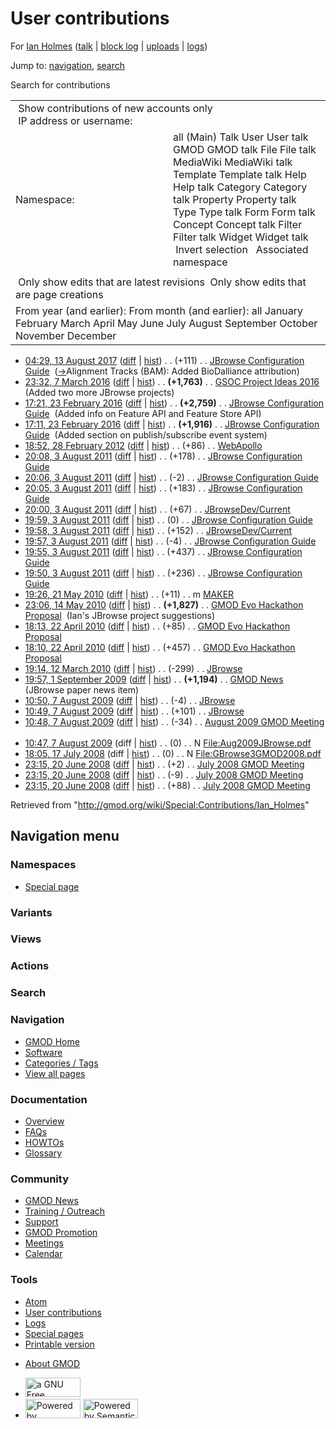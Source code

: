 <div id="mw-page-base" class="noprint">

</div>

<div id="mw-head-base" class="noprint">

</div>

<div id="content" class="mw-body" role="main">

<span id="top"></span>

<div id="mw-js-message" style="display:none;">

</div>



# <span dir="auto">User contributions</span>

<div id="bodyContent">

<div id="contentSub">

For <a
href="/mediawiki/index.php?title=User:Ian_Holmes&amp;action=edit&amp;redlink=1"
class="new" title="User:Ian Holmes (page does not exist)">Ian Holmes</a>
(<a
href="/mediawiki/index.php?title=User_talk:Ian_Holmes&amp;action=edit&amp;redlink=1"
class="new" title="User talk:Ian Holmes (page does not exist)">talk</a>
\| [block
log](/mediawiki/index.php?title=Special:Log/block&page=User%3AIan+Holmes "Special:Log/block")
\|
[uploads](/wiki/Special:ListFiles/Ian_Holmes "Special:ListFiles/Ian Holmes")
\| [logs](/wiki/Special:Log/Ian_Holmes "Special:Log/Ian Holmes"))

</div>

<div id="jump-to-nav" class="mw-jump">

Jump to: [navigation](#mw-navigation), [search](#p-search)

</div>

<div id="mw-content-text">

Search for contributions

<table class="mw-contributions-table">
<colgroup>
<col style="width: 50%" />
<col style="width: 50%" />
</colgroup>
<tbody>
<tr class="odd">
<td colspan="2"> Show contributions of new accounts only<br />
 IP address or username:</td>
</tr>
<tr class="even">
<td class="mw-label">Namespace:</td>
<td>all (Main) Talk User User talk GMOD GMOD talk File File talk
MediaWiki MediaWiki talk Template Template talk Help Help talk Category
Category talk Property Property talk Type Type talk Form Form talk
Concept Concept talk Filter Filter talk Widget Widget talk  
 Invert selection 
 Associated namespace </td>
</tr>
<tr class="odd">
<td colspan="2"></td>
</tr>
<tr class="even">
<td colspan="2"> Only show edits that are latest revisions
 Only show edits that are page creations</td>
</tr>
<tr class="odd">
<td colspan="2">From year (and earlier): From month (and earlier): all
January February March April May June July August September October
November December</td>
</tr>
</tbody>
</table>

- <a
  href="/mediawiki/index.php?title=JBrowse_Configuration_Guide&amp;oldid=27487"
  class="mw-changeslist-date" title="JBrowse Configuration Guide">04:29,
  13 August 2017</a>
  ([diff](/mediawiki/index.php?title=JBrowse_Configuration_Guide&diff=prev&oldid=27487 "JBrowse Configuration Guide")
  \|
  [hist](/mediawiki/index.php?title=JBrowse_Configuration_Guide&action=history "JBrowse Configuration Guide"))
  <span class="mw-changeslist-separator">. .</span>
  <span class="mw-plusminus-pos" dir="ltr"
  title="182,618 bytes after change">(+111)</span>‎
  <span class="mw-changeslist-separator">. .</span>
  <a href="/wiki/JBrowse_Configuration_Guide"
  class="mw-contributions-title"
  title="JBrowse Configuration Guide">JBrowse Configuration Guide</a> ‎
  <span class="comment">([→](/wiki/JBrowse_Configuration_Guide#Alignment_Tracks_.28BAM.29 "JBrowse Configuration Guide")‎<span dir="auto"><span class="autocomment">Alignment
  Tracks (BAM): </span> Added BioDalliance attribution</span>)</span>
- <a
  href="/mediawiki/index.php?title=GSOC_Project_Ideas_2016&amp;oldid=26942"
  class="mw-changeslist-date" title="GSOC Project Ideas 2016">23:32, 7
  March 2016</a>
  ([diff](/mediawiki/index.php?title=GSOC_Project_Ideas_2016&diff=prev&oldid=26942 "GSOC Project Ideas 2016")
  \|
  [hist](/mediawiki/index.php?title=GSOC_Project_Ideas_2016&action=history "GSOC Project Ideas 2016"))
  <span class="mw-changeslist-separator">. .</span> **(+1,763)**‎
  <span class="mw-changeslist-separator">. .</span>
  <a href="/wiki/GSOC_Project_Ideas_2016" class="mw-contributions-title"
  title="GSOC Project Ideas 2016">GSOC Project Ideas 2016</a> ‎
  <span class="comment">(Added two more JBrowse projects)</span>
- <a
  href="/mediawiki/index.php?title=JBrowse_Configuration_Guide&amp;oldid=26904"
  class="mw-changeslist-date" title="JBrowse Configuration Guide">17:21,
  23 February 2016</a>
  ([diff](/mediawiki/index.php?title=JBrowse_Configuration_Guide&diff=prev&oldid=26904 "JBrowse Configuration Guide")
  \|
  [hist](/mediawiki/index.php?title=JBrowse_Configuration_Guide&action=history "JBrowse Configuration Guide"))
  <span class="mw-changeslist-separator">. .</span> **(+2,759)**‎
  <span class="mw-changeslist-separator">. .</span>
  <a href="/wiki/JBrowse_Configuration_Guide"
  class="mw-contributions-title"
  title="JBrowse Configuration Guide">JBrowse Configuration Guide</a> ‎
  <span class="comment">(Added info on Feature API and Feature Store
  API)</span>
- <a
  href="/mediawiki/index.php?title=JBrowse_Configuration_Guide&amp;oldid=26903"
  class="mw-changeslist-date" title="JBrowse Configuration Guide">17:11,
  23 February 2016</a>
  ([diff](/mediawiki/index.php?title=JBrowse_Configuration_Guide&diff=prev&oldid=26903 "JBrowse Configuration Guide")
  \|
  [hist](/mediawiki/index.php?title=JBrowse_Configuration_Guide&action=history "JBrowse Configuration Guide"))
  <span class="mw-changeslist-separator">. .</span> **(+1,916)**‎
  <span class="mw-changeslist-separator">. .</span>
  <a href="/wiki/JBrowse_Configuration_Guide"
  class="mw-contributions-title"
  title="JBrowse Configuration Guide">JBrowse Configuration Guide</a> ‎
  <span class="comment">(Added section on publish/subscribe event
  system)</span>
- <a href="/mediawiki/index.php?title=WebApollo&amp;oldid=19808"
  class="mw-changeslist-date" title="WebApollo">18:52, 28 February
  2012</a>
  ([diff](/mediawiki/index.php?title=WebApollo&diff=prev&oldid=19808 "WebApollo")
  \|
  [hist](/mediawiki/index.php?title=WebApollo&action=history "WebApollo"))
  <span class="mw-changeslist-separator">. .</span>
  <span class="mw-plusminus-pos" dir="ltr"
  title="3,277 bytes after change">(+86)</span>‎
  <span class="mw-changeslist-separator">. .</span>
  <a href="/wiki/WebApollo" class="mw-contributions-title"
  title="WebApollo">WebApollo</a> ‎
- <a
  href="/mediawiki/index.php?title=JBrowse_Configuration_Guide&amp;oldid=18446"
  class="mw-changeslist-date" title="JBrowse Configuration Guide">20:08, 3
  August 2011</a>
  ([diff](/mediawiki/index.php?title=JBrowse_Configuration_Guide&diff=prev&oldid=18446 "JBrowse Configuration Guide")
  \|
  [hist](/mediawiki/index.php?title=JBrowse_Configuration_Guide&action=history "JBrowse Configuration Guide"))
  <span class="mw-changeslist-separator">. .</span>
  <span class="mw-plusminus-pos" dir="ltr"
  title="28,023 bytes after change">(+178)</span>‎
  <span class="mw-changeslist-separator">. .</span>
  <a href="/wiki/JBrowse_Configuration_Guide"
  class="mw-contributions-title"
  title="JBrowse Configuration Guide">JBrowse Configuration Guide</a> ‎
- <a
  href="/mediawiki/index.php?title=JBrowse_Configuration_Guide&amp;oldid=18445"
  class="mw-changeslist-date" title="JBrowse Configuration Guide">20:06, 3
  August 2011</a>
  ([diff](/mediawiki/index.php?title=JBrowse_Configuration_Guide&diff=prev&oldid=18445 "JBrowse Configuration Guide")
  \|
  [hist](/mediawiki/index.php?title=JBrowse_Configuration_Guide&action=history "JBrowse Configuration Guide"))
  <span class="mw-changeslist-separator">. .</span>
  <span class="mw-plusminus-neg" dir="ltr"
  title="27,845 bytes after change">(-2)</span>‎
  <span class="mw-changeslist-separator">. .</span>
  <a href="/wiki/JBrowse_Configuration_Guide"
  class="mw-contributions-title"
  title="JBrowse Configuration Guide">JBrowse Configuration Guide</a> ‎
- <a
  href="/mediawiki/index.php?title=JBrowse_Configuration_Guide&amp;oldid=18444"
  class="mw-changeslist-date" title="JBrowse Configuration Guide">20:05, 3
  August 2011</a>
  ([diff](/mediawiki/index.php?title=JBrowse_Configuration_Guide&diff=prev&oldid=18444 "JBrowse Configuration Guide")
  \|
  [hist](/mediawiki/index.php?title=JBrowse_Configuration_Guide&action=history "JBrowse Configuration Guide"))
  <span class="mw-changeslist-separator">. .</span>
  <span class="mw-plusminus-pos" dir="ltr"
  title="27,847 bytes after change">(+183)</span>‎
  <span class="mw-changeslist-separator">. .</span>
  <a href="/wiki/JBrowse_Configuration_Guide"
  class="mw-contributions-title"
  title="JBrowse Configuration Guide">JBrowse Configuration Guide</a> ‎
- <a href="/mediawiki/index.php?title=JBrowseDev/Current&amp;oldid=18443"
  class="mw-changeslist-date" title="JBrowseDev/Current">20:00, 3 August
  2011</a>
  ([diff](/mediawiki/index.php?title=JBrowseDev/Current&diff=prev&oldid=18443 "JBrowseDev/Current")
  \|
  [hist](/mediawiki/index.php?title=JBrowseDev/Current&action=history "JBrowseDev/Current"))
  <span class="mw-changeslist-separator">. .</span>
  <span class="mw-plusminus-pos" dir="ltr"
  title="1,275 bytes after change">(+67)</span>‎
  <span class="mw-changeslist-separator">. .</span>
  <a href="/mediawiki/index.php?title=JBrowseDev/Current&amp;redirect=no"
  class="mw-redirect mw-contributions-title"
  title="JBrowseDev/Current">JBrowseDev/Current</a> ‎
- <a
  href="/mediawiki/index.php?title=JBrowse_Configuration_Guide&amp;oldid=18442"
  class="mw-changeslist-date" title="JBrowse Configuration Guide">19:59, 3
  August 2011</a>
  ([diff](/mediawiki/index.php?title=JBrowse_Configuration_Guide&diff=prev&oldid=18442 "JBrowse Configuration Guide")
  \|
  [hist](/mediawiki/index.php?title=JBrowse_Configuration_Guide&action=history "JBrowse Configuration Guide"))
  <span class="mw-changeslist-separator">. .</span>
  <span class="mw-plusminus-null" dir="ltr"
  title="27,664 bytes after change">(0)</span>‎
  <span class="mw-changeslist-separator">. .</span>
  <a href="/wiki/JBrowse_Configuration_Guide"
  class="mw-contributions-title"
  title="JBrowse Configuration Guide">JBrowse Configuration Guide</a> ‎
- <a href="/mediawiki/index.php?title=JBrowseDev/Current&amp;oldid=18441"
  class="mw-changeslist-date" title="JBrowseDev/Current">19:58, 3 August
  2011</a>
  ([diff](/mediawiki/index.php?title=JBrowseDev/Current&diff=prev&oldid=18441 "JBrowseDev/Current")
  \|
  [hist](/mediawiki/index.php?title=JBrowseDev/Current&action=history "JBrowseDev/Current"))
  <span class="mw-changeslist-separator">. .</span>
  <span class="mw-plusminus-pos" dir="ltr"
  title="1,208 bytes after change">(+152)</span>‎
  <span class="mw-changeslist-separator">. .</span>
  <a href="/mediawiki/index.php?title=JBrowseDev/Current&amp;redirect=no"
  class="mw-redirect mw-contributions-title"
  title="JBrowseDev/Current">JBrowseDev/Current</a> ‎
- <a
  href="/mediawiki/index.php?title=JBrowse_Configuration_Guide&amp;oldid=18440"
  class="mw-changeslist-date" title="JBrowse Configuration Guide">19:57, 3
  August 2011</a>
  ([diff](/mediawiki/index.php?title=JBrowse_Configuration_Guide&diff=prev&oldid=18440 "JBrowse Configuration Guide")
  \|
  [hist](/mediawiki/index.php?title=JBrowse_Configuration_Guide&action=history "JBrowse Configuration Guide"))
  <span class="mw-changeslist-separator">. .</span>
  <span class="mw-plusminus-neg" dir="ltr"
  title="27,664 bytes after change">(-4)</span>‎
  <span class="mw-changeslist-separator">. .</span>
  <a href="/wiki/JBrowse_Configuration_Guide"
  class="mw-contributions-title"
  title="JBrowse Configuration Guide">JBrowse Configuration Guide</a> ‎
- <a
  href="/mediawiki/index.php?title=JBrowse_Configuration_Guide&amp;oldid=18439"
  class="mw-changeslist-date" title="JBrowse Configuration Guide">19:55, 3
  August 2011</a>
  ([diff](/mediawiki/index.php?title=JBrowse_Configuration_Guide&diff=prev&oldid=18439 "JBrowse Configuration Guide")
  \|
  [hist](/mediawiki/index.php?title=JBrowse_Configuration_Guide&action=history "JBrowse Configuration Guide"))
  <span class="mw-changeslist-separator">. .</span>
  <span class="mw-plusminus-pos" dir="ltr"
  title="27,668 bytes after change">(+437)</span>‎
  <span class="mw-changeslist-separator">. .</span>
  <a href="/wiki/JBrowse_Configuration_Guide"
  class="mw-contributions-title"
  title="JBrowse Configuration Guide">JBrowse Configuration Guide</a> ‎
- <a
  href="/mediawiki/index.php?title=JBrowse_Configuration_Guide&amp;oldid=18438"
  class="mw-changeslist-date" title="JBrowse Configuration Guide">19:50, 3
  August 2011</a>
  ([diff](/mediawiki/index.php?title=JBrowse_Configuration_Guide&diff=prev&oldid=18438 "JBrowse Configuration Guide")
  \|
  [hist](/mediawiki/index.php?title=JBrowse_Configuration_Guide&action=history "JBrowse Configuration Guide"))
  <span class="mw-changeslist-separator">. .</span>
  <span class="mw-plusminus-pos" dir="ltr"
  title="27,231 bytes after change">(+236)</span>‎
  <span class="mw-changeslist-separator">. .</span>
  <a href="/wiki/JBrowse_Configuration_Guide"
  class="mw-contributions-title"
  title="JBrowse Configuration Guide">JBrowse Configuration Guide</a> ‎
- <a href="/mediawiki/index.php?title=MAKER&amp;oldid=12633"
  class="mw-changeslist-date" title="MAKER">19:26, 21 May 2010</a>
  ([diff](/mediawiki/index.php?title=MAKER&diff=prev&oldid=12633 "MAKER")
  \| [hist](/mediawiki/index.php?title=MAKER&action=history "MAKER"))
  <span class="mw-changeslist-separator">. .</span>
  <span class="mw-plusminus-pos" dir="ltr"
  title="5,609 bytes after change">(+11)</span>‎
  <span class="mw-changeslist-separator">. .</span> m
  <a href="/wiki/MAKER" class="mw-contributions-title"
  title="MAKER">MAKER</a> ‎
- <a
  href="/mediawiki/index.php?title=GMOD_Evo_Hackathon_Proposal&amp;oldid=12573"
  class="mw-changeslist-date" title="GMOD Evo Hackathon Proposal">23:06,
  14 May 2010</a>
  ([diff](/mediawiki/index.php?title=GMOD_Evo_Hackathon_Proposal&diff=prev&oldid=12573 "GMOD Evo Hackathon Proposal")
  \|
  [hist](/mediawiki/index.php?title=GMOD_Evo_Hackathon_Proposal&action=history "GMOD Evo Hackathon Proposal"))
  <span class="mw-changeslist-separator">. .</span> **(+1,827)**‎
  <span class="mw-changeslist-separator">. .</span>
  <a href="/wiki/GMOD_Evo_Hackathon_Proposal"
  class="mw-contributions-title" title="GMOD Evo Hackathon Proposal">GMOD
  Evo Hackathon Proposal</a> ‎ <span class="comment">(Ian's JBrowse
  project suggestions)</span>
- <a
  href="/mediawiki/index.php?title=GMOD_Evo_Hackathon_Proposal&amp;oldid=12402"
  class="mw-changeslist-date" title="GMOD Evo Hackathon Proposal">18:13,
  22 April 2010</a>
  ([diff](/mediawiki/index.php?title=GMOD_Evo_Hackathon_Proposal&diff=prev&oldid=12402 "GMOD Evo Hackathon Proposal")
  \|
  [hist](/mediawiki/index.php?title=GMOD_Evo_Hackathon_Proposal&action=history "GMOD Evo Hackathon Proposal"))
  <span class="mw-changeslist-separator">. .</span>
  <span class="mw-plusminus-pos" dir="ltr"
  title="24,274 bytes after change">(+85)</span>‎
  <span class="mw-changeslist-separator">. .</span>
  <a href="/wiki/GMOD_Evo_Hackathon_Proposal"
  class="mw-contributions-title" title="GMOD Evo Hackathon Proposal">GMOD
  Evo Hackathon Proposal</a> ‎
- <a
  href="/mediawiki/index.php?title=GMOD_Evo_Hackathon_Proposal&amp;oldid=12401"
  class="mw-changeslist-date" title="GMOD Evo Hackathon Proposal">18:10,
  22 April 2010</a>
  ([diff](/mediawiki/index.php?title=GMOD_Evo_Hackathon_Proposal&diff=prev&oldid=12401 "GMOD Evo Hackathon Proposal")
  \|
  [hist](/mediawiki/index.php?title=GMOD_Evo_Hackathon_Proposal&action=history "GMOD Evo Hackathon Proposal"))
  <span class="mw-changeslist-separator">. .</span>
  <span class="mw-plusminus-pos" dir="ltr"
  title="24,189 bytes after change">(+457)</span>‎
  <span class="mw-changeslist-separator">. .</span>
  <a href="/wiki/GMOD_Evo_Hackathon_Proposal"
  class="mw-contributions-title" title="GMOD Evo Hackathon Proposal">GMOD
  Evo Hackathon Proposal</a> ‎
- <a href="/mediawiki/index.php?title=JBrowse&amp;oldid=12056"
  class="mw-changeslist-date" title="JBrowse">19:14, 12 March 2010</a>
  ([diff](/mediawiki/index.php?title=JBrowse&diff=prev&oldid=12056 "JBrowse")
  \|
  [hist](/mediawiki/index.php?title=JBrowse&action=history "JBrowse"))
  <span class="mw-changeslist-separator">. .</span>
  <span class="mw-plusminus-neg" dir="ltr"
  title="2,001 bytes after change">(-299)</span>‎
  <span class="mw-changeslist-separator">. .</span>
  <a href="/wiki/JBrowse" class="mw-contributions-title"
  title="JBrowse">JBrowse</a> ‎
- <a href="/mediawiki/index.php?title=GMOD_News&amp;oldid=9224"
  class="mw-changeslist-date" title="GMOD News">19:57, 1 September
  2009</a>
  ([diff](/mediawiki/index.php?title=GMOD_News&diff=prev&oldid=9224 "GMOD News")
  \|
  [hist](/mediawiki/index.php?title=GMOD_News&action=history "GMOD News"))
  <span class="mw-changeslist-separator">. .</span> **(+1,194)**‎
  <span class="mw-changeslist-separator">. .</span>
  <a href="/wiki/GMOD_News" class="mw-contributions-title"
  title="GMOD News">GMOD News</a> ‎ <span class="comment">(JBrowse paper
  news item)</span>
- <a href="/mediawiki/index.php?title=JBrowse&amp;oldid=8868"
  class="mw-changeslist-date" title="JBrowse">10:50, 7 August 2009</a>
  ([diff](/mediawiki/index.php?title=JBrowse&diff=prev&oldid=8868 "JBrowse")
  \|
  [hist](/mediawiki/index.php?title=JBrowse&action=history "JBrowse"))
  <span class="mw-changeslist-separator">. .</span>
  <span class="mw-plusminus-neg" dir="ltr"
  title="1,946 bytes after change">(-4)</span>‎
  <span class="mw-changeslist-separator">. .</span>
  <a href="/wiki/JBrowse" class="mw-contributions-title"
  title="JBrowse">JBrowse</a> ‎
- <a href="/mediawiki/index.php?title=JBrowse&amp;oldid=8867"
  class="mw-changeslist-date" title="JBrowse">10:49, 7 August 2009</a>
  ([diff](/mediawiki/index.php?title=JBrowse&diff=prev&oldid=8867 "JBrowse")
  \|
  [hist](/mediawiki/index.php?title=JBrowse&action=history "JBrowse"))
  <span class="mw-changeslist-separator">. .</span>
  <span class="mw-plusminus-pos" dir="ltr"
  title="1,950 bytes after change">(+101)</span>‎
  <span class="mw-changeslist-separator">. .</span>
  <a href="/wiki/JBrowse" class="mw-contributions-title"
  title="JBrowse">JBrowse</a> ‎
- <a
  href="/mediawiki/index.php?title=August_2009_GMOD_Meeting&amp;oldid=8866"
  class="mw-changeslist-date" title="August 2009 GMOD Meeting">10:48, 7
  August 2009</a>
  ([diff](/mediawiki/index.php?title=August_2009_GMOD_Meeting&diff=prev&oldid=8866 "August 2009 GMOD Meeting")
  \|
  [hist](/mediawiki/index.php?title=August_2009_GMOD_Meeting&action=history "August 2009 GMOD Meeting"))
  <span class="mw-changeslist-separator">. .</span>
  <span class="mw-plusminus-neg" dir="ltr"
  title="13,344 bytes after change">(-34)</span>‎
  <span class="mw-changeslist-separator">. .</span>
  <a href="/wiki/August_2009_GMOD_Meeting" class="mw-contributions-title"
  title="August 2009 GMOD Meeting">August 2009 GMOD Meeting</a> ‎
- <a
  href="/mediawiki/index.php?title=File:Aug2009JBrowse.pdf&amp;oldid=8865"
  class="mw-changeslist-date" title="File:Aug2009JBrowse.pdf">10:47, 7
  August 2009</a> (diff \|
  [hist](/mediawiki/index.php?title=File:Aug2009JBrowse.pdf&action=history "File:Aug2009JBrowse.pdf"))
  <span class="mw-changeslist-separator">. .</span>
  <span class="mw-plusminus-null" dir="ltr"
  title="0 bytes after change">(0)</span>‎
  <span class="mw-changeslist-separator">. .</span> N
  <a href="/wiki/File:Aug2009JBrowse.pdf" class="mw-contributions-title"
  title="File:Aug2009JBrowse.pdf">File:Aug2009JBrowse.pdf</a> ‎
- <a
  href="/mediawiki/index.php?title=File:GBrowse3GMOD2008.pdf&amp;oldid=5838"
  class="mw-changeslist-date" title="File:GBrowse3GMOD2008.pdf">18:05, 17
  July 2008</a> (diff \|
  [hist](/mediawiki/index.php?title=File:GBrowse3GMOD2008.pdf&action=history "File:GBrowse3GMOD2008.pdf"))
  <span class="mw-changeslist-separator">. .</span>
  <span class="mw-plusminus-null" dir="ltr"
  title="0 bytes after change">(0)</span>‎
  <span class="mw-changeslist-separator">. .</span> N
  <a href="/wiki/File:GBrowse3GMOD2008.pdf" class="mw-contributions-title"
  title="File:GBrowse3GMOD2008.pdf">File:GBrowse3GMOD2008.pdf</a> ‎
- <a
  href="/mediawiki/index.php?title=July_2008_GMOD_Meeting&amp;oldid=5667"
  class="mw-changeslist-date" title="July 2008 GMOD Meeting">23:15, 20
  June 2008</a>
  ([diff](/mediawiki/index.php?title=July_2008_GMOD_Meeting&diff=prev&oldid=5667 "July 2008 GMOD Meeting")
  \|
  [hist](/mediawiki/index.php?title=July_2008_GMOD_Meeting&action=history "July 2008 GMOD Meeting"))
  <span class="mw-changeslist-separator">. .</span>
  <span class="mw-plusminus-pos" dir="ltr"
  title="2,891 bytes after change">(+2)</span>‎
  <span class="mw-changeslist-separator">. .</span>
  <a href="/wiki/July_2008_GMOD_Meeting" class="mw-contributions-title"
  title="July 2008 GMOD Meeting">July 2008 GMOD Meeting</a> ‎
- <a
  href="/mediawiki/index.php?title=July_2008_GMOD_Meeting&amp;oldid=5666"
  class="mw-changeslist-date" title="July 2008 GMOD Meeting">23:15, 20
  June 2008</a>
  ([diff](/mediawiki/index.php?title=July_2008_GMOD_Meeting&diff=prev&oldid=5666 "July 2008 GMOD Meeting")
  \|
  [hist](/mediawiki/index.php?title=July_2008_GMOD_Meeting&action=history "July 2008 GMOD Meeting"))
  <span class="mw-changeslist-separator">. .</span>
  <span class="mw-plusminus-neg" dir="ltr"
  title="2,889 bytes after change">(-9)</span>‎
  <span class="mw-changeslist-separator">. .</span>
  <a href="/wiki/July_2008_GMOD_Meeting" class="mw-contributions-title"
  title="July 2008 GMOD Meeting">July 2008 GMOD Meeting</a> ‎
- <a
  href="/mediawiki/index.php?title=July_2008_GMOD_Meeting&amp;oldid=5665"
  class="mw-changeslist-date" title="July 2008 GMOD Meeting">23:15, 20
  June 2008</a>
  ([diff](/mediawiki/index.php?title=July_2008_GMOD_Meeting&diff=prev&oldid=5665 "July 2008 GMOD Meeting")
  \|
  [hist](/mediawiki/index.php?title=July_2008_GMOD_Meeting&action=history "July 2008 GMOD Meeting"))
  <span class="mw-changeslist-separator">. .</span>
  <span class="mw-plusminus-pos" dir="ltr"
  title="2,898 bytes after change">(+88)</span>‎
  <span class="mw-changeslist-separator">. .</span>
  <a href="/wiki/July_2008_GMOD_Meeting" class="mw-contributions-title"
  title="July 2008 GMOD Meeting">July 2008 GMOD Meeting</a> ‎

</div>

<div class="printfooter">

Retrieved from "<http://gmod.org/wiki/Special:Contributions/Ian_Holmes>"

</div>

<div id="catlinks" class="catlinks catlinks-allhidden">

</div>

<div class="visualClear">

</div>

</div>

</div>

<div id="mw-navigation">

## Navigation menu

<div id="mw-head">



<div id="left-navigation">

<div id="p-namespaces" class="vectorTabs" role="navigation"
aria-labelledby="p-namespaces-label">

### Namespaces

- <span id="ca-nstab-special">[Special
  page](/wiki/Special:Contributions/Ian_Holmes "This is a special page, you cannot edit the page itself")</span>

</div>

<div id="p-variants" class="vectorMenu emptyPortlet" role="navigation"
aria-labelledby="p-variants-label">

### 

### Variants[](#)

<div class="menu">

</div>

</div>

</div>

<div id="right-navigation">

<div id="p-views" class="vectorTabs emptyPortlet" role="navigation"
aria-labelledby="p-views-label">

### Views

</div>

<div id="p-cactions" class="vectorMenu emptyPortlet" role="navigation"
aria-labelledby="p-cactions-label">

### Actions[](#)

<div class="menu">

</div>

</div>

<div id="p-search" role="search">

### Search

<div id="simpleSearch">

</div>

</div>

</div>

</div>

<div id="mw-panel">

<div id="p-logo" role="banner">

<a href="/wiki/Main_Page"
style="background-image: url(http://gmod.org/images/GMOD-cogs.png);"
title="Visit the main page"></a>

</div>

<div id="p-Navigation" class="portal" role="navigation"
aria-labelledby="p-Navigation-label">

### Navigation

<div class="body">

- <span id="n-GMOD-Home">[GMOD Home](/wiki/Main_Page)</span>
- <span id="n-Software">[Software](/wiki/GMOD_Components)</span>
- <span id="n-Categories-.2F-Tags">[Categories /
  Tags](/wiki/Categories)</span>
- <span id="n-View-all-pages">[View all
  pages](/wiki/Special:AllPages)</span>

</div>

</div>

<div id="p-Documentation" class="portal" role="navigation"
aria-labelledby="p-Documentation-label">

### Documentation

<div class="body">

- <span id="n-Overview">[Overview](/wiki/Overview)</span>
- <span id="n-FAQs">[FAQs](/wiki/Category:FAQ)</span>
- <span id="n-HOWTOs">[HOWTOs](/wiki/Category:HOWTO)</span>
- <span id="n-Glossary">[Glossary](/wiki/Glossary)</span>

</div>

</div>

<div id="p-Community" class="portal" role="navigation"
aria-labelledby="p-Community-label">

### Community

<div class="body">

- <span id="n-GMOD-News">[GMOD News](/wiki/GMOD_News)</span>
- <span id="n-Training-.2F-Outreach">[Training /
  Outreach](/wiki/Training_and_Outreach)</span>
- <span id="n-Support">[Support](/wiki/Support)</span>
- <span id="n-GMOD-Promotion">[GMOD
  Promotion](/wiki/GMOD_Promotion)</span>
- <span id="n-Meetings">[Meetings](/wiki/Meetings)</span>
- <span id="n-Calendar">[Calendar](/wiki/Calendar)</span>

</div>

</div>

<div id="p-tb" class="portal" role="navigation"
aria-labelledby="p-tb-label">

### Tools

<div class="body">

- <span id="feedlinks"><a
  href="http://gmod.org/mediawiki/index.php?title=Special:Contributions/Ian_Holmes&amp;feed=atom"
  id="feed-atom" class="feedlink" rel="alternate"
  type="application/atom+xml" title="Atom feed for this page">Atom</a></span>
- <span id="t-contributions">[User
  contributions](/wiki/Special:Contributions/Ian_Holmes "A list of contributions of this user")</span>
- <span id="t-log">[Logs](/wiki/Special:Log/Ian_Holmes)</span>
- <span id="t-specialpages"><a href="/wiki/Special:SpecialPages" accesskey="q"
  title="A list of all special pages [q]">Special pages</a></span>
- <span id="t-print"><a
  href="/mediawiki/index.php?title=Special:Contributions/Ian_Holmes&amp;printable=yes"
  rel="alternate" accesskey="p"
  title="Printable version of this page [p]">Printable version</a></span>

</div>

</div>

</div>

</div>

<div id="footer" role="contentinfo">

- <span id="footer-places-about">[About
  GMOD](/wiki/GMOD:About "GMOD:About")</span>

<!-- -->

- <span id="footer-copyrightico">[<img src="http://www.gnu.org/graphics/gfdl-logo-small.png" width="88"
  height="31" alt="a GNU Free Documentation License" />](http://www.gnu.org/licenses/fdl-1.3.html)</span>
- <span id="footer-poweredbyico">[<img src="/mediawiki/skins/common/images/poweredby_mediawiki_88x31.png"
  width="88" height="31" alt="Powered by MediaWiki" />](//www.mediawiki.org/)
  [<img
  src="/mediawiki/extensions/SemanticMediaWiki/includes/../resources/images/smw_button.png"
  width="88" height="31" alt="Powered by Semantic MediaWiki" />](https://www.semantic-mediawiki.org/wiki/Semantic_MediaWiki)</span>

<div style="clear:both">

</div>

</div>
